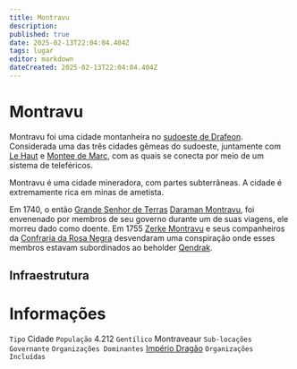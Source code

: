 ```yaml
---
title: Montravu
description: 
published: true
date: 2025-02-13T22:04:04.404Z
tags: lugar
editor: markdown
dateCreated: 2025-02-13T22:04:04.404Z
---
```


# Montravu
Montravu foi uma cidade montanheira no [sudoeste de Drafeon](/lugares/plano-material/drafeon/sudoeste-de-drafeon). Considerada uma das três cidades gêmeas do sudoeste, juntamente com [Le Haut](/lugares/plano-material/drafeon/sudoeste-de-drafeon/le-haut) e [Montee de Marc](/lugares/plano-material/drafeon/sudoeste-de-drafeon/monte-de-marc), com as quais se conecta por meio de um sistema de teleféricos.

Montravu é uma cidade mineradora, com partes subterrâneas. A cidade é extremamente rica em minas de ametista.

Em 1740, o então [Grande Senhor de Terras](/rankings-e-titulos/imperio-dragao/grande-senhor-de-terras) [Daraman Montravu](/individuos/daraman-montravu), foi envenenado por membros de seu governo durante um de suas viagens, ele morreu dado como doente. Em 1755 [Zerke Montravu](/individuos/personagens-de-jogadores/zerme-montravu) e seus companheiros da [Confraria da Rosa Negra](/faccoes/faccoes-independentes/confraria-da-rosa-negra) desvendaram uma conspiração onde esses membros estavam subordinados ao beholder [Qendrak](/individuos/qendrak).

## Infraestrutura



# Informações
`Tipo` Cidade
`População` 4.212
`Gentílico` Montraveaur 
`Sub-locações` 
`Governante` []()
`Organizações Dominantes` [Império Dragão](/faccoes/nacoes/imperio-dragao#imperio-dragao)
`Organizações Incluídas`